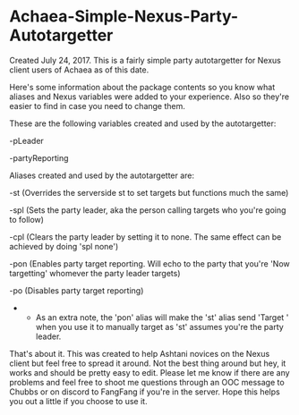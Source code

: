 # Achaea-Simple-Nexus-Party-Autotargetter
Created July 24, 2017. This is a fairly simple party autotargetter for Nexus client users of Achaea as of this date.

Here's some information about the package contents so you know what aliases and Nexus variables were added to your experience. Also so they're easier to find in case you need to change them.

These are the following variables created and used by the autotargetter:

  -pLeader
  
  -partyReporting
  
Aliases created and used by the autotargetter are:

  -st <target>     (Overrides the serverside st to set targets but functions much the same)
  
  -spl <person>    (Sets the party leader, aka the person calling targets who you're going to follow)
  
  -cpl             (Clears the party leader by setting it to none. The same effect can be achieved by doing 'spl none')
  
  -pon             (Enables party target reporting. Will echo to the party that you're 'Now targetting' whomever the party leader targets)
  
  -po              (Disables party target reporting)
  
* * As an extra note, the 'pon' alias will make the 'st' alias send 'Target <target>' when you use it to manually target as 'st' assumes you're the party leader.

That's about it. This was created to help Ashtani novices on the Nexus client but feel free to spread it around. Not the best thing around but hey, it works and should be pretty easy to edit. Please let me know if there are any problems and feel free to shoot me questions through an OOC message to Chubbs or on discord to FangFang if you're in the server. Hope this helps you out a little if you choose to use it.
